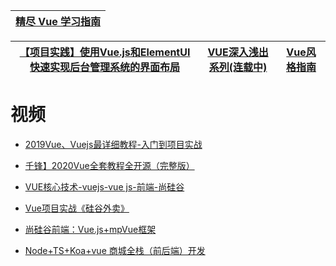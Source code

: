 

[精尽 Vue 学习指南](http://svip.iocoder.cn/Vue/tutorials/)|
---|

[【项目实践】使用Vue.js和ElementUI快速实现后台管理系统的界面布局](https://www.jianshu.com/p/9bf451f36088)|[VUE深入浅出系列(连载中)](https://www.kancloud.cn/hanxt/vuejs2/1472211)|[Vue风格指南](https://cn.vuejs.org/v2/style-guide/#%E9%81%BF%E5%85%8D-v-if-%E5%92%8C-v-for-%E7%94%A8%E5%9C%A8%E4%B8%80%E8%B5%B7%E5%BF%85%E8%A6%81)|
---|---|---|



# 视频

 * [2019Vue、Vuejs最详细教程-入门到项目实战](https://www.bilibili.com/video/av59594689?from=search&seid=17528250013004892245)
* [千锋】2020Vue全套教程全开源（完整版）](https://www.bilibili.com/video/BV1SJ41157Y9/?spm_id_from=333.788.videocard.11)

* [VUE核心技术-vuejs-vue js-前端-尚硅谷](https://www.bilibili.com/video/av49099807?from=search&seid=1207868749551698080)
 * [Vue项目实战《硅谷外卖》](https://www.bilibili.com/video/av27148092?from=search&seid=17221098319350707076 "基于Vue全家桶的在线外卖移动端 Web SPA, 实现了外卖应用的几大核心模块, 采用模块化、组件化、工程化的模式开发,项目架构: 前台: Vue全家桶 + ES6 + webpack 后台: Node + Express + MongoDB + Mongoose")
 * [尚硅谷前端：Vue.js+mpVue框架](https://www.bilibili.com/video/av67467785?from=search&seid=17221098319350707076)
* [Node+TS+Koa+vue 商城全栈（前后端）开发](https://www.bilibili.com/video/BV1dJ411K7pJ/?spm_id_from=333.788.videocard.18)



